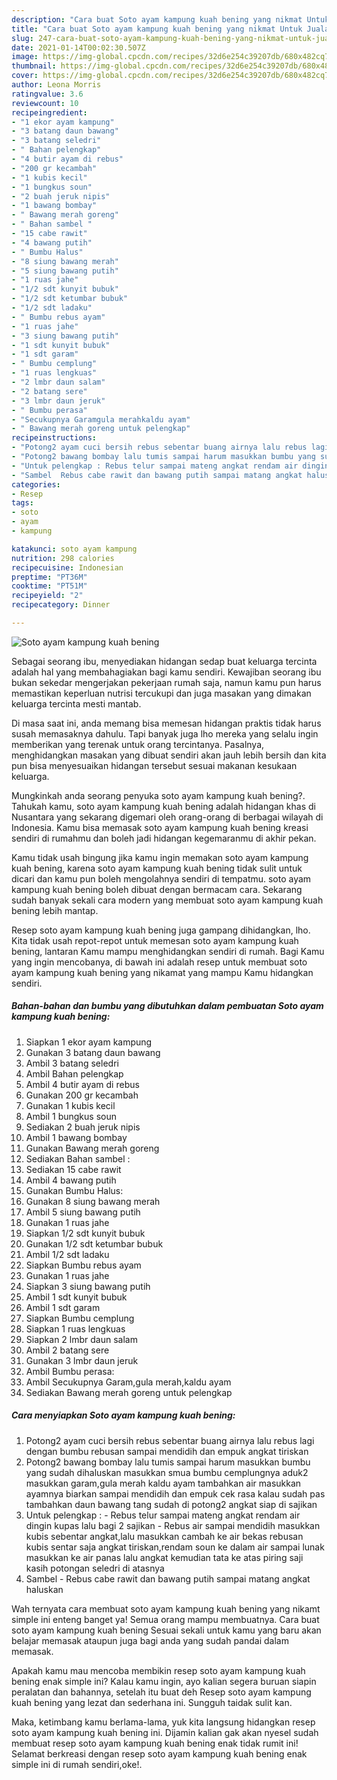 ```yaml
---
description: "Cara buat Soto ayam kampung kuah bening yang nikmat Untuk Jualan"
title: "Cara buat Soto ayam kampung kuah bening yang nikmat Untuk Jualan"
slug: 247-cara-buat-soto-ayam-kampung-kuah-bening-yang-nikmat-untuk-jualan
date: 2021-01-14T00:02:30.507Z
image: https://img-global.cpcdn.com/recipes/32d6e254c39207db/680x482cq70/soto-ayam-kampung-kuah-bening-foto-resep-utama.jpg
thumbnail: https://img-global.cpcdn.com/recipes/32d6e254c39207db/680x482cq70/soto-ayam-kampung-kuah-bening-foto-resep-utama.jpg
cover: https://img-global.cpcdn.com/recipes/32d6e254c39207db/680x482cq70/soto-ayam-kampung-kuah-bening-foto-resep-utama.jpg
author: Leona Morris
ratingvalue: 3.6
reviewcount: 10
recipeingredient:
- "1 ekor ayam kampung"
- "3 batang daun bawang"
- "3 batang seledri"
- " Bahan pelengkap"
- "4 butir ayam di rebus"
- "200 gr kecambah"
- "1 kubis kecil"
- "1 bungkus soun"
- "2 buah jeruk nipis"
- "1 bawang bombay"
- " Bawang merah goreng"
- " Bahan sambel "
- "15 cabe rawit"
- "4 bawang putih"
- " Bumbu Halus"
- "8 siung bawang merah"
- "5 siung bawang putih"
- "1 ruas jahe"
- "1/2 sdt kunyit bubuk"
- "1/2 sdt ketumbar bubuk"
- "1/2 sdt ladaku"
- " Bumbu rebus ayam"
- "1 ruas jahe"
- "3 siung bawang putih"
- "1 sdt kunyit bubuk"
- "1 sdt garam"
- " Bumbu cemplung"
- "1 ruas lengkuas"
- "2 lmbr daun salam"
- "2 batang sere"
- "3 lmbr daun jeruk"
- " Bumbu perasa"
- "Secukupnya Garamgula merahkaldu ayam"
- " Bawang merah goreng untuk pelengkap"
recipeinstructions:
- "Potong2 ayam cuci bersih rebus sebentar buang airnya lalu rebus lagi dengan bumbu rebusan sampai mendidih dan empuk angkat tiriskan"
- "Potong2 bawang bombay lalu tumis sampai harum masukkan bumbu yang sudah dihaluskan masukkan smua bumbu cemplungnya aduk2 masukkan garam,gula merah kaldu ayam tambahkan air masukkan ayamnya biarkan sampai mendidih dan empuk cek rasa kalau sudah pas tambahkan daun bawang tang sudah di potong2 angkat siap di sajikan"
- "Untuk pelengkap : Rebus telur sampai mateng angkat rendam air dingin kupas lalu bagi 2 sajikan Rebus air sampai mendidih masukkan kubis sebentar angkat,lalu masukkan cambah ke air bekas rebusan kubis sentar saja angkat tiriskan,rendam soun ke dalam air sampai lunak masukkan ke air panas lalu angkat kemudian tata ke atas piring saji kasih potongan seledri di atasnya"
- "Sambel  Rebus cabe rawit dan bawang putih sampai matang angkat haluskan"
categories:
- Resep
tags:
- soto
- ayam
- kampung

katakunci: soto ayam kampung 
nutrition: 298 calories
recipecuisine: Indonesian
preptime: "PT36M"
cooktime: "PT51M"
recipeyield: "2"
recipecategory: Dinner

---
```



![Soto ayam kampung kuah bening](https://img-global.cpcdn.com/recipes/32d6e254c39207db/680x482cq70/soto-ayam-kampung-kuah-bening-foto-resep-utama.jpg)

Sebagai seorang ibu, menyediakan hidangan sedap buat keluarga tercinta adalah hal yang membahagiakan bagi kamu sendiri. Kewajiban seorang ibu bukan sekedar mengerjakan pekerjaan rumah saja, namun kamu pun harus memastikan keperluan nutrisi tercukupi dan juga masakan yang dimakan keluarga tercinta mesti mantab.

Di masa  saat ini, anda memang bisa memesan hidangan praktis tidak harus susah memasaknya dahulu. Tapi banyak juga lho mereka yang selalu ingin memberikan yang terenak untuk orang tercintanya. Pasalnya, menghidangkan masakan yang dibuat sendiri akan jauh lebih bersih dan kita pun bisa menyesuaikan hidangan tersebut sesuai makanan kesukaan keluarga. 



Mungkinkah anda seorang penyuka soto ayam kampung kuah bening?. Tahukah kamu, soto ayam kampung kuah bening adalah hidangan khas di Nusantara yang sekarang digemari oleh orang-orang di berbagai wilayah di Indonesia. Kamu bisa memasak soto ayam kampung kuah bening kreasi sendiri di rumahmu dan boleh jadi hidangan kegemaranmu di akhir pekan.

Kamu tidak usah bingung jika kamu ingin memakan soto ayam kampung kuah bening, karena soto ayam kampung kuah bening tidak sulit untuk dicari dan kamu pun boleh mengolahnya sendiri di tempatmu. soto ayam kampung kuah bening boleh dibuat dengan bermacam cara. Sekarang sudah banyak sekali cara modern yang membuat soto ayam kampung kuah bening lebih mantap.

Resep soto ayam kampung kuah bening juga gampang dihidangkan, lho. Kita tidak usah repot-repot untuk memesan soto ayam kampung kuah bening, lantaran Kamu mampu menghidangkan sendiri di rumah. Bagi Kamu yang ingin mencobanya, di bawah ini adalah resep untuk membuat soto ayam kampung kuah bening yang nikamat yang mampu Kamu hidangkan sendiri.

<!--inarticleads1-->

##### Bahan-bahan dan bumbu yang dibutuhkan dalam pembuatan Soto ayam kampung kuah bening:

1. Siapkan 1 ekor ayam kampung
1. Gunakan 3 batang daun bawang
1. Ambil 3 batang seledri
1. Ambil  Bahan pelengkap
1. Ambil 4 butir ayam di rebus
1. Gunakan 200 gr kecambah
1. Gunakan 1 kubis kecil
1. Ambil 1 bungkus soun
1. Sediakan 2 buah jeruk nipis
1. Ambil 1 bawang bombay
1. Gunakan  Bawang merah goreng
1. Sediakan  Bahan sambel :
1. Sediakan 15 cabe rawit
1. Ambil 4 bawang putih
1. Gunakan  Bumbu Halus:
1. Gunakan 8 siung bawang merah
1. Ambil 5 siung bawang putih
1. Gunakan 1 ruas jahe
1. Siapkan 1/2 sdt kunyit bubuk
1. Gunakan 1/2 sdt ketumbar bubuk
1. Ambil 1/2 sdt ladaku
1. Siapkan  Bumbu rebus ayam
1. Gunakan 1 ruas jahe
1. Siapkan 3 siung bawang putih
1. Ambil 1 sdt kunyit bubuk
1. Ambil 1 sdt garam
1. Siapkan  Bumbu cemplung
1. Siapkan 1 ruas lengkuas
1. Siapkan 2 lmbr daun salam
1. Ambil 2 batang sere
1. Gunakan 3 lmbr daun jeruk
1. Ambil  Bumbu perasa:
1. Ambil Secukupnya Garam,gula merah,kaldu ayam
1. Sediakan  Bawang merah goreng untuk pelengkap




<!--inarticleads2-->

##### Cara menyiapkan Soto ayam kampung kuah bening:

1. Potong2 ayam cuci bersih rebus sebentar buang airnya lalu rebus lagi dengan bumbu rebusan sampai mendidih dan empuk angkat tiriskan
1. Potong2 bawang bombay lalu tumis sampai harum masukkan bumbu yang sudah dihaluskan masukkan smua bumbu cemplungnya aduk2 masukkan garam,gula merah kaldu ayam tambahkan air masukkan ayamnya biarkan sampai mendidih dan empuk cek rasa kalau sudah pas tambahkan daun bawang tang sudah di potong2 angkat siap di sajikan
1. Untuk pelengkap : - Rebus telur sampai mateng angkat rendam air dingin kupas lalu bagi 2 sajikan - Rebus air sampai mendidih masukkan kubis sebentar angkat,lalu masukkan cambah ke air bekas rebusan kubis sentar saja angkat tiriskan,rendam soun ke dalam air sampai lunak masukkan ke air panas lalu angkat kemudian tata ke atas piring saji kasih potongan seledri di atasnya
1. Sambel  - Rebus cabe rawit dan bawang putih sampai matang angkat haluskan




Wah ternyata cara membuat soto ayam kampung kuah bening yang nikamt simple ini enteng banget ya! Semua orang mampu membuatnya. Cara buat soto ayam kampung kuah bening Sesuai sekali untuk kamu yang baru akan belajar memasak ataupun juga bagi anda yang sudah pandai dalam memasak.

Apakah kamu mau mencoba membikin resep soto ayam kampung kuah bening enak simple ini? Kalau kamu ingin, ayo kalian segera buruan siapin peralatan dan bahannya, setelah itu buat deh Resep soto ayam kampung kuah bening yang lezat dan sederhana ini. Sungguh taidak sulit kan. 

Maka, ketimbang kamu berlama-lama, yuk kita langsung hidangkan resep soto ayam kampung kuah bening ini. Dijamin kalian gak akan nyesel sudah membuat resep soto ayam kampung kuah bening enak tidak rumit ini! Selamat berkreasi dengan resep soto ayam kampung kuah bening enak simple ini di rumah sendiri,oke!.

